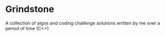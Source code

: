 # Grindstone
A collection of algos and coding challenge solutions written by me over a period of time (C++)
